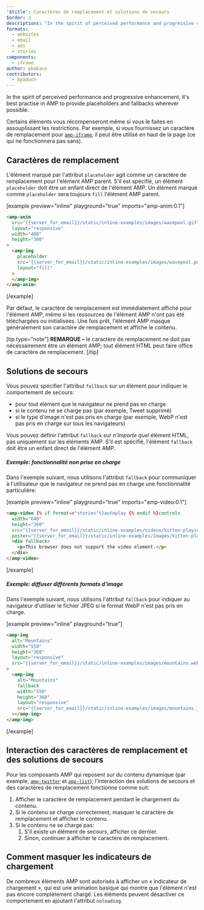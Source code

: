 ```yaml
---
'$title': Caractères de remplacement et solutions de secours
$order: 3
descriptions: "In the spirit of perceived performance and progressive enhancement, it's best practise in AMP to provide placeholders and fallbacks wherever possible."
formats:
  - websites
  - email
  - ads
  - stories
components:
  - iframe
author: pbakaus
contributors:
  - bpaduch
---
```


In the spirit of perceived performance and progressive enhancement, it's best practise in AMP to provide placeholders and fallbacks wherever possible.

Certains éléments vous récompenseront même si vous le faites en assouplissant les restrictions. Par exemple, si vous fournissez un caractère de remplacement pour [`amp-iframe`](../../../../documentation/components/reference/amp-iframe.md#iframe-with-placeholder), il peut être utilisé en haut de la page (ce qui ne fonctionnera pas sans).

## Caractères de remplacement

L'élément marqué par l'attribut `placeholder` agit comme un caractère de remplacement pour l'élément AMP parent. S'il est spécifié, un élément `placeholder` doit être un enfant direct de l'élément AMP. Un élément marqué comme `placeholder` sera toujours `fill` l'élément AMP parent.

[example preview="inline" playground="true" imports="amp-anim:0.1"]

```html
<amp-anim
  src="{{server_for_email}}/static/inline-examples/images/wavepool.gif"
  layout="responsive"
  width="400"
  height="300"
>
  <amp-img
    placeholder
    src="{{server_for_email}}/static/inline-examples/images/wavepool.png"
    layout="fill"
  >
  </amp-img>
</amp-anim>
```

[/example]

Par défaut, le caractère de remplacement est immédiatement affiché pour l'élément AMP, même si les ressources de l'élément AMP n'ont pas été téléchargées ou initialisées. Une fois prêt, l'élément AMP masque généralement son caractère de remplacement et affiche le contenu.

[tip type="note"] **REMARQUE –** le caractère de remplacement ne doit pas nécessairement être un élément AMP; tout élément HTML peut faire office de caractère de remplacement. [/tip]

## Solutions de secours <a name="fallbacks"></a>

Vous pouvez spécifier l'attribut `fallback` sur un élément pour indiquer le comportement de secours:

- pour tout élément que le navigateur ne prend pas en charge
- si le contenu ne se charge pas (par exemple, Tweet supprimé)
- si le type d'image n'est pas pris en charge (par exemple, WebP n'est pas pris en charge sur tous les navigateurs)

Vous pouvez définir l'attribut `fallback` sur _n'importe quel_ élément HTML, pas uniquement sur les éléments AMP. S'il est spécifié, l'élément `fallback` doit être un enfant direct de l'élément AMP.

##### Exemple: fonctionnalité non prise en charge

Dans l'exemple suivant, nous utilisons l'attribut `fallback` pour communiquer à l'utilisateur que le navigateur ne prend pas en charge une fonctionnalité particulière:

[example preview="inline" playground="true" imports="amp-video:0.1"]

```html
<amp-video {% if format=='stories'%}autoplay {% endif %}controls
  width="640"
  height="360"
  src="{{server_for_email}}/static/inline-examples/videos/kitten-playing.mp4"
  poster="{{server_for_email}}/static/inline-examples/images/kitten-playing.png">
  <div fallback>
    <p>This browser does not support the video element.</p>
  </div>
</amp-video>
```

[/example]

##### Exemple: diffuser différents formats d'image

Dans l'exemple suivant, nous utilisons l'attribut `fallback` pour indiquer au navigateur d'utiliser le fichier JPEG si le format WebP n'est pas pris en charge.

[example preview="inline" playground="true"]

```html
<amp-img
  alt="Mountains"
  width="550"
  height="368"
  layout="responsive"
  src="{{server_for_email}}/static/inline-examples/images/mountains.webp"
>
  <amp-img
    alt="Mountains"
    fallback
    width="550"
    height="368"
    layout="responsive"
    src="{{server_for_email}}/static/inline-examples/images/mountains.jpg"
  ></amp-img>
</amp-img>
```

[/example]

## Interaction des caractères de remplacement et des solutions de secours

Pour les composants AMP qui reposent sur du contenu dynamique (par exemple, [`amp-twitter`](../../../../documentation/components/reference/amp-twitter.md) et [`amp-list`](../../../../documentation/components/reference/amp-list.md)), l'interaction des solutions de secours et des caractères de remplacement fonctionne comme suit:

<ol>
  <li>Afficher le caractère de remplacement pendant le chargement du contenu.</li>
  <li>Si le contenu se charge correctement, masquer le caractère de remplacement et afficher le contenu.</li>
  <li>Si le contenu ne se charge pas: <ol>
<li> S'il existe un élément de secours, afficher ce dernier. </li>
<li> Sinon, continuer à afficher le caractère de remplacement. </li>
</ol>
</li>
</ol>

## Comment masquer les indicateurs de chargement

De nombreux éléments AMP sont autorisés à afficher un « indicateur de chargement », qui est une animation basique qui montre que l'élément n'est pas encore complètement chargé. Les éléments peuvent désactiver ce comportement en ajoutant l'attribut `noloading`.
